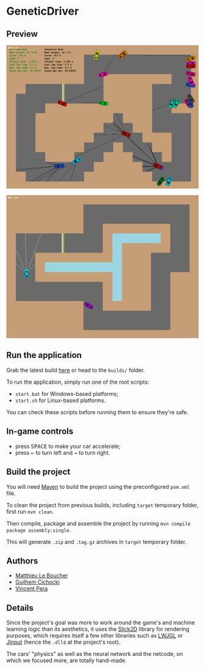 # GeneticDriver

## Preview

![20 AI cars learning.](https://github.com/Meight/GeneticDriver/blob/master/docs/images/preview-learning.png "20 AI cars learning.")

![Player versus AI.](https://github.com/Meight/GeneticDriver/blob/master/docs/images/preview-vs-ai.png "Player versus the best stored AI.")

## Run the application

Grab the latest build [here](https://github.com/Meight/GeneticDriver/tree/master/builds) or head to the ``builds/`` folder.

To run the application, simply run one of the root scripts:
* ``start.bat`` for Windows-based platforms;
* ``start.sh`` for Linux-based platforms.

You can check these scripts before running them to ensure they're safe.

## In-game controls

* press <kbd>SPACE</kbd> to make your car accelerate;
* press <kbd>←</kbd> to turn left and <kbd>→</kbd> to turn right.

## Build the project

You will need [Maven](https://maven.apache.org/) to build the project using the preconfigured ``pom.xml`` file.

To clean the project from previous builds, including ``target`` temporary folder, first run 
```mvn clean```.

Then compile, package and assemble the project by running
```mvn compile package assembly:single```.

This will generate ``.zip`` and ``.tag.gz`` archives in ``target`` temporary folder.

## Authors

* [Matthieu Le Boucher](https://github.com/Meight)
* [Guilhem Cichocki](https://github.com/gcichocki)
* [Vincent Pera](https://github.com/VincentPera)

## Details

Since the project's goal was more to work around the game's and machine learning logic than its aesthetics, it uses the [Slick2D](http://slick.ninjacave.com/) library for rendering purposes, which requires itself a few other libraries such as [LWJGL](https://www.lwjgl.org/) or [JInput](https://github.com/jinput/jinput) (hence the ``.dll``s at the project's root).

The cars' "physics" as well as the neural network and the netcode, on which we focused more, are totally hand-made.

